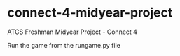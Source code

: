 # connect-4-midyear-project
ATCS Freshman Midyear Project - Connect 4 

Run the game from the rungame.py file